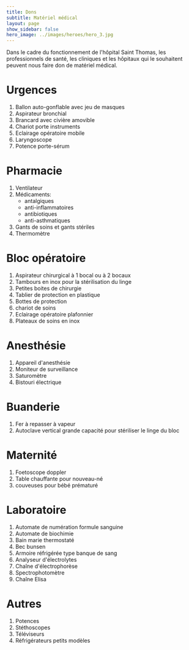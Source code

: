 ```yaml
---
title: Dons
subtitle: Matériel médical
layout: page
show_sidebar: false
hero_image: ../images/heroes/hero_3.jpg
---
```


Dans le cadre du fonctionnement de l'hôpital Saint Thomas, les professionnels de santé, les cliniques et les hôpitaux qui le souhaitent peuvent nous faire don de matériel médical.


# Urgences

1. Ballon auto-gonflable avec jeu de masques 
2. Aspirateur bronchial 
3. Brancard avec civière amovible 
4. Chariot porte instruments 
5. Eclairage opératoire mobile 
6. Laryngoscope 
7. Potence porte-sérum 

# Pharmacie

1. Ventilateur 
2. Médicaments: 
   * antalgiques
   * anti-inflammatoires
   * antibiotiques
   * anti-asthmatiques 
3. Gants de soins et gants stériles 
4. Thermomètre 

# Bloc opératoire

1. Aspirateur chirurgical à 1 bocal ou à 2 bocaux 
2. Tambours en inox pour la stérilisation du linge 
3. Petites boites de chirurgie
4. Tablier de protection en plastique 
5. Bottes de protection 
6. chariot de soins 
7. Eclairage opératoire plafonnier 
8. Plateaux de soins en inox 

# Anesthésie

1. Appareil d'anesthésie 
2. Moniteur de surveillance
3. Saturomètre
4. Bistouri électrique 

# Buanderie

1. Fer à repasser à vapeur 
2. Autoclave vertical grande capacité pour stériliser le linge du bloc

# Maternité

1. Foetoscope doppler 
2. Table chauffante pour nouveau-né
3. couveuses pour bébé prématuré 


# Laboratoire

1. Automate de numération formule sanguine 
2. Automate de biochimie 
3. Bain marie thermostaté 
4. Bec bunsen
5. Armoire réfrigérée type banque de sang 
6. Analyseur d'électrolytes 
7. Chaîne d'électrophorèse 
8. Spectrophotomètre 
9. Chaîne Elisa 

# Autres

1. Potences
2. Stéthoscopes
3. Téléviseurs
4. Réfrigérateurs petits modèles
